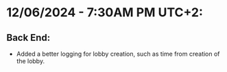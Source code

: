 # 12/06/2024 - 7:30AM PM UTC+2:

## Back End:
- Added a better logging for lobby creation, such as time from creation of the lobby.

